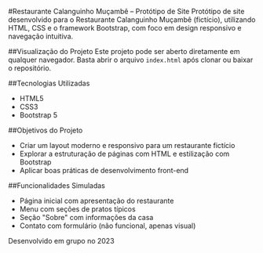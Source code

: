 #Restaurante Calanguinho Muçambê – Protótipo de Site
Protótipo de site desenvolvido para o Restaurante Calanguinho Muçambê (fictício), utilizando HTML, CSS e o framework Bootstrap, com foco em design responsivo e navegação intuitiva.

##Visualização do Projeto
Este projeto pode ser aberto diretamente em qualquer navegador. Basta abrir o arquivo `index.html` após clonar ou baixar o repositório.

##Tecnologias Utilizadas
- HTML5  
- CSS3  
- Bootstrap 5

##Objetivos do Projeto
- Criar um layout moderno e responsivo para um restaurante fictício  
- Explorar a estruturação de páginas com HTML e estilização com Bootstrap  
- Aplicar boas práticas de desenvolvimento front-end

##Funcionalidades Simuladas
- Página inicial com apresentação do restaurante  
- Menu com seções de pratos típicos  
- Seção "Sobre" com informações da casa  
- Contato com formulário (não funcional, apenas visual)

Desenvolvido em grupo no 2023

